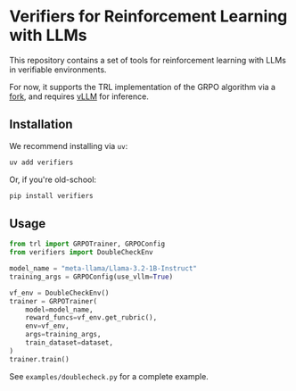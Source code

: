 # Verifiers for Reinforcement Learning with LLMs

This repository contains a set of tools for reinforcement learning with LLMs in verifiable environments.

For now, it supports the TRL implementation of the GRPO algorithm via a [fork](git@github.com:willccbb/trl.git), and requires [vLLM](https://github.com/vllm-project/vllm/tree/main) for inference.

## Installation

We recommend installing via `uv`:

```bash
uv add verifiers
```

Or, if you're old-school:
```bash
pip install verifiers
```

## Usage

```python
from trl import GRPOTrainer, GRPOConfig
from verifiers import DoubleCheckEnv

model_name = "meta-llama/Llama-3.2-1B-Instruct"
training_args = GRPOConfig(use_vllm=True)

vf_env = DoubleCheckEnv()
trainer = GRPOTrainer(
    model=model_name,
    reward_funcs=vf_env.get_rubric(),
    env=vf_env,
    args=training_args,
    train_dataset=dataset,
)
trainer.train()
```
See `examples/doublecheck.py` for a complete example.